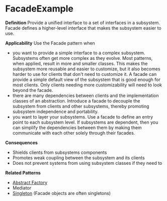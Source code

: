 # FacadeExample

**Definition** 
Provide a unified interface to a set of interfaces in a subsystem. Facade defines a higher-level interface that makes the subsystem easier to use. 

**Applicability**
Use the Facade pattern when 

 - you want to provide a simple interface to a complex subsystem. Subsystems often get more complex as they evolve. Most patterns, when applied, result in more and smaller classes. This makes the subsystem more reusable and easier to customize, but it also becomes harder to use for clients that don't need to customize it. A facade can provide a simple default view of the subsystem that is good enough for most clients. Only clients needing more customizability will need to look beyond the facade.  
 - there are many dependencies between clients and the implementation classes of an abstraction. Introduce a facade to decouple the subsystem from clients and other subsystems, thereby promoting subsystem independence and portability.  
 - you want to layer your subsystems. Use a facade to define an entry point to each subsystem level. If subsystems are dependent, then you can simplify the dependencies between them by making them communicate with each other solely through their facades. 

**Consequences**

- Shields clients from subsystems components
- Promotes weak coupling between the subsystem and its clients
- Does not prevent systems from using subsystem classes if they need to

**Related Patterns**

- [Abstract Factory](https://github.com/andreidana/AbstractFactoryExample)
- Mediator
- [Singleton](https://github.com/andreidana/SingletonExample) (Facade objects are often singletons)